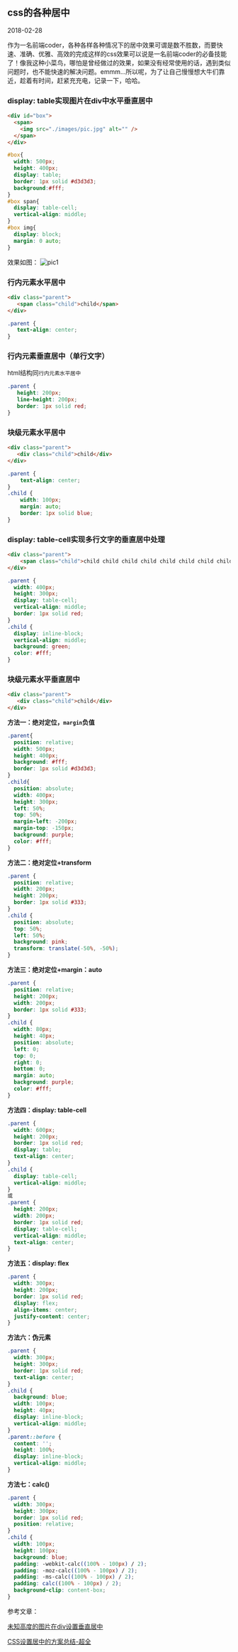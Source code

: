 ## css的各种居中

2018-02-28

作为一名前端coder，各种各样各种情况下的居中效果可谓是数不胜数，而要快速、准确、优雅、高效的完成这样的css效果可以说是一名前端coder的必备技能了！像我这种小菜鸟，哪怕是曾经做过的效果，如果没有经常使用的话，遇到类似问题时，也不能快速的解决问题。emmm...所以呢，为了让自己慢慢想大牛们靠近，趁着有时间，赶紧充充电，记录一下，哈哈。

### display: table实现图片在div中水平垂直居中

```html
<div id="box">
  <span>
    <img src="./images/pic.jpg" alt="" />
  </span>
</div>
```
```css
#box{
  width: 500px;
  height: 400px;
  display: table;
  border: 1px solid #d3d3d3;
  background:#fff;
}
#box span{
  display: table-cell;
  vertical-align: middle;
}
#box img{
  display: block;
  margin: 0 auto;
}
```

效果如图：
![pic1](images/pic1.png)

### 行内元素水平居中

```html
<div class="parent">
   <span class="child">child</span>
</div>
```
```css
.parent {
   text-align: center;
}
```
### 行内元素垂直居中（单行文字）
html结构同`行内元素水平居中`
```css
.parent {
   height: 200px;
   line-height: 200px;
   border: 1px solid red;
}
```

### 块级元素水平居中
```html
<div class="parent">
   <div class="child">child</div>
</div>
```
```css
.parent {
    text-align: center;
}
.child {
    width: 100px;
    margin: auto;
    border: 1px solid blue;
}
```
### display: table-cell实现多行文字的垂直居中处理

```html
<div class="parent">
    <span class="child">child child child child child child child child child child child child child child child child child child child childchild child child </span>
</div>
```
```css
.parent {
  width: 400px;
  height: 300px;
  display: table-cell;
  vertical-align: middle;
  border: 1px solid red;
}
.child {
  display: inline-block;
  vertical-align: middle;
  background: green;
  color: #fff;
}
```

### 块级元素水平垂直居中

```html
<div class="parent">
   <div class="child">child</div>
</div>
```
**方法一：绝对定位，`margin`负值**
```css
.parent{
  position: relative;
  width: 500px;
  height: 400px;
  background: #fff;
  border: 1px solid #d3d3d3;
}
.child{
  position: absolute;
  width: 400px;
  height: 300px;
  left: 50%;
  top: 50%;
  margin-left: -200px;
  margin-top: -150px;
  background: purple;
  color: #fff;
}
```

**方法二：绝对定位+transform**
```css
.parent {
  position: relative;
  width: 200px;
  height: 200px;
  border: 1px solid #333;
}
.child {
  position: absolute;
  top: 50%;
  left: 50%;
  background: pink;
  transform: translate(-50%, -50%);
}
```
**方法三：绝对定位+margin：auto**
```css
.parent {
  position: relative;
  height: 200px;
  width: 200px;
  border: 1px solid #333;
}
.child {
  width: 80px;
  height: 40px;
  position: absolute;
  left: 0;
  top: 0;
  right: 0;
  bottom: 0;
  margin: auto;
  background: purple;
  color: #fff;
}
```

**方法四：display: table-cell**
```css
.parent {
  width: 600px;
  height: 200px;
  border: 1px solid red;
  display: table;
  text-align: center;
}
.child {
  display: table-cell;
  vertical-align: middle;
}
或
.parent {
  height: 200px;
  width: 200px;
  border: 1px solid red;
  display: table-cell;
  vertical-align: middle;
  text-align: center;
}
```

**方法五：display: flex**
```css
.parent {
  width: 300px;
  height: 200px;
  border: 1px solid red;
  display: flex;
  align-items: center;
  justify-content: center;
}
```

**方法六：伪元素**
```css
.parent {
  width: 300px;
  height: 300px;
  border: 1px solid red;
  text-align: center;
}
.child {
  background: blue;
  width: 100px;
  height: 40px;
  display: inline-block;
  vertical-align: middle;
}
.parent::before {
  content: '';
  height: 100%;
  display: inline-block;
  vertical-align: middle;
}
```

**方法七：calc()**
```css
.parent {
  width: 300px;
  height: 300px;
  border: 1px solid red;
  position: relative;
}
.child {
  width: 100px;
  height: 100px;
  background: blue;
  padding: -webkit-calc((100% - 100px) / 2);
  padding: -moz-calc((100% - 100px) / 2);
  padding: -ms-calc((100% - 100px) / 2);
  padding: calc((100% - 100px) / 2);
  background-clip: content-box;
}
```

参考文章：

  [未知高度的图片在div设置垂直居中](http://www.cnblogs.com/leejersey/p/3780415.html)

  [CSS设置居中的方案总结-超全](https://juejin.im/post/5a7a9a545188257a892998ef)
